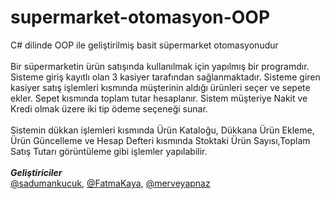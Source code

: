 # supermarket-otomasyon-OOP
C# dilinde OOP ile geliştirilmiş basit süpermarket otomasyonudur <br> <br>
Bir süpermarketin ürün satışında kullanılmak için yapılmış bir programdır. Sisteme giriş kayıtlı olan 3 kasiyer tarafından sağlanmaktadır.
Sisteme giren kasiyer satış işlemleri kısmında müşterinin aldığı ürünleri seçer ve sepete ekler. Sepet kısmında toplam tutar hesaplanır. 
Sistem müşteriye Nakit ve Kredi olmak üzere iki tip ödeme seçeneği sunar.<br> <br>
Sistemin dükkan işlemleri kısmında Ürün Kataloğu, Dükkana Ürün Ekleme, Ürün Güncelleme ve Hesap Defteri kısmında Stoktaki Ürün Sayısı,Toplam Satış
Tutarı görüntüleme gibi işlemler yapılabilir.<br><br>
<b><i>Geliştiriciler</i></b><br>
[@sadumankucuk](https://github.com/sadumankucuk),
[@FatmaKaya](https://github.com/FatmaKaya),
[@merveyapnaz](https://github.com/merveyapnaz)
